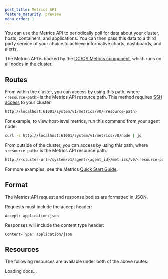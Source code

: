 ```yaml
---
post_title: Metrics API
feature_maturity: preview
menu_order: 1
---
```


You can use the Metrics API to periodically poll for data about your cluster, hosts, containers, and applications. You can then pass this data to a third party service of your choice to achieve informative charts, dashboards, and alerts.

The Metrics API is backed by the [DC/OS Metrics component](/docs/1.10/overview/architecture/components/#dcos-metrics), which runs on all nodes in the cluster.

## Routes

From within the cluster, you can access by using this path, where `<resource-path>` is the Metrics API resource path. This method requires [SSH access](/docs/1.10/administering-clusters/sshcluster/) to your cluster.

```bash
http://localhost:61001/system/v1/metrics/v0/<resource-path>
```

For example, to view host-level metrics, run this command from your agent node:

```bash
curl -s http://localhost:61001/system/v1/metrics/v0/node | jq
```

From outside of the cluster, you can access by using this path, where `<resource-path>` is the Metrics API resource path.

```bash
http://<cluster-url>/system/v1/agent/{agent_id}/metrics/v0/<resource-path>
```

For more examples, see the Metrics [Quick Start Guide](/docs/1.10/metrics/quickstart/).

## Format

The Metrics API request and response bodies are formatted in JSON.

Requests must include the accept header:

```
Accept: application/json
```

Responses will include the content type header:

```
Content-Type: application/json
```

## Resources

The following resources are available under both of the above routes:

<div class="swagger-section">
  <div id="message-bar" class="swagger-ui-wrap message-success" data-sw-translate=""></div>
  <div id="swagger-ui-container" class="swagger-ui-wrap" data-api="/docs/1.10/api/metrics.yaml">

  <div class="info" id="api_info">
    <div class="info_title">Loading docs...</div>
  <div class="info_description markdown"></div>
</div>
